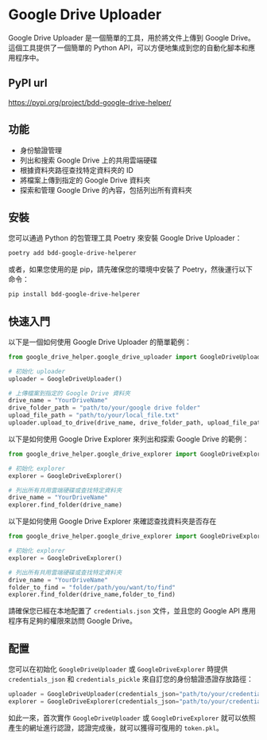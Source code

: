 
# Google Drive Uploader

Google Drive Uploader 是一個簡單的工具，用於將文件上傳到 Google Drive。這個工具提供了一個簡單的 Python API，可以方便地集成到您的自動化腳本和應用程序中。

## PyPI url
https://pypi.org/project/bdd-google-drive-helper/

## 功能

- 身份驗證管理
- 列出和搜索 Google Drive 上的共用雲端硬碟
- 根據資料夾路徑查找特定資料夾的 ID
- 將檔案上傳到指定的 Google Drive 資料夾
- 探索和管理 Google Drive 的內容，包括列出所有資料夾

## 安裝

您可以通過 Python 的包管理工具 Poetry 來安裝 Google Drive Uploader：

```bash
poetry add bdd-google-drive-helperer
```

或者，如果您使用的是 pip，請先確保您的環境中安裝了 Poetry，然後運行以下命令：

```bash
pip install bdd-google-drive-helperer
```

## 快速入門

以下是一個如何使用 Google Drive Uploader 的簡單範例：

```python
from google_drive_helper.google_drive_uploader import GoogleDriveUploader

# 初始化 uploader
uploader = GoogleDriveUploader()

# 上傳檔案到指定的 Google Drive 資料夾
drive_name = "YourDriveName"
drive_folder_path = "path/to/your/google drive folder"
upload_file_path = "path/to/your/local_file.txt"
uploader.upload_to_drive(drive_name, drive_folder_path, upload_file_path)
```

以下是如何使用 Google Drive Explorer 來列出和探索 Google Drive 的範例：

```python
from google_drive_helper.google_drive_explorer import GoogleDriveExplorer

# 初始化 explorer
explorer = GoogleDriveExplorer()

# 列出所有共用雲端硬碟或查找特定資料夾
drive_name = "YourDriveName"
explorer.find_folder(drive_name)
```

以下是如何使用 Google Drive Explorer 來確認查找資料夾是否存在

```python
from google_drive_helper.google_drive_explorer import GoogleDriveExplorer

# 初始化 explorer
explorer = GoogleDriveExplorer()

# 列出所有共用雲端硬碟或查找特定資料夾
drive_name = "YourDriveName"
folder_to_find = "folder/path/you/want/to/find"
explorer.find_folder(drive_name,folder_to_find)
```


請確保您已經在本地配置了 `credentials.json` 文件，並且您的 Google API 應用程序有足夠的權限來訪問 Google Drive。

## 配置

您可以在初始化 `GoogleDriveUploader` 或 `GoogleDriveExplorer` 時提供 `credentials_json` 和 `credentials_pickle` 來自訂您的身份驗證憑證存放路徑：

```python
uploader = GoogleDriveUploader(credentials_json="path/to/your/credentials.json")
explorer = GoogleDriveExplorer(credentials_json="path/to/your/credentials.json")
```

如此一來，首次實作 `GoogleDriveUploader` 或 `GoogleDriveExplorer` 就可以依照產生的網址進行認證，認證完成後，就可以獲得可復用的 `token.pkl`。
